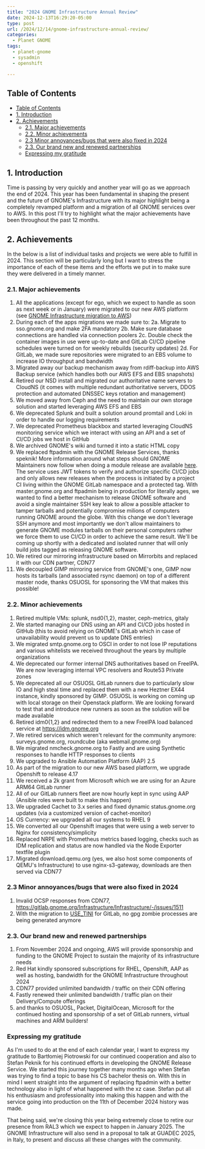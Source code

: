 ```yaml
---
title: "2024 GNOME Infrastructure Annual Review"
date: 2024-12-13T16:29:20-05:00
type: post
url: /2024/12/14/gnome-infrastructure-annual-review/
categories:
  - Planet GNOME
tags:
  - planet-gnome
  - sysadmin
  - openshift

---
```

## Table of Contents
- [Table of Contents](#table-of-contents)
- [1. Introduction](#1-introduction)
- [2. Achievements](#2-achievements)
  - [2.1. Major achievements](#21-major-achievements)
  - [2.2. Minor achievements](#22-minor-achievements)
  - [2.3 Minor annoyances/bugs that were also fixed in 2024](#23-minor-annoyancesbugs-that-were-also-fixed-in-2024)
  - [2.3. Our brand new and renewed partnerships](#23-our-brand-new-and-renewed-partnerships)
  - [Expressing my gratitude](#expressing-my-gratitude)

## 1. Introduction

Time is passing by very quickly and another year will go as we approach the end of 2024. This year has been fundamental in shaping the present and the future of GNOME's Infrastructure with its major highlight being a completely revamped platform and a migration of all GNOME services over to AWS. In this post I'll try to highlight what the major achievements have been throughout the past 12 months.

## 2. Achievements

In the below is a list of individual tasks and projects we were able to fulfill in 2024. This section will be particularly long but I want to stress the importance of each of these items and the efforts we put in to make sure they were delivered in a timely manner.

### 2.1. Major achievements

1. All the applications (except for ego, which we expect to handle as soon as next week or in January) were migrated to our new AWS platform (see [GNOME Infrastructure migration to AWS](https://www.dragonsreach.it/2024/11/16/gnome-infrastructure-migration-to-aws/))
2. During each of the apps migrations we made sure to:
  2a. Migrate to sso.gnome.org and make 2FA mandatory
  2b. Make sure database connections are handled via connection poolers
  2c. Double check the container images in use were up-to-date and GitLab CI/CD pipeline schedules were turned on for weekly rebuilds (security updates)
  2d. For GitLab, we made sure repositories were migrated to an EBS volume to increase IO throughput and bandwidth
3. Migrated away our backup mechanism away from rdiff-backup into AWS Backup service (which handles both our AWS EFS and EBS snapshots)
4. Retired our NSD install and migrated our authoritative name servers to CloudNS (it comes with multiple redundant authoritative servers, DDOS protection and automated DNSSEC keys rotation and management)
5. We moved away from Ceph and the need to maintain our own storage solution and started leveraging AWS EFS and EBS
6. We deprecated Splunk and built a solution around promtail and Loki in order to handle our logging requirements
7. We deprecated Prometheus blackbox and started leveraging CloudNS monitoring service which we interact with using an API and a set of CI/CD jobs we host in GitHub
8. We archived GNOME's wiki and turned it into a static HTML copy
9. We replaced ftpadmin with the GNOME Release Services, thanks speknik! More information around what steps should GNOME Maintainers now follow when doing a module release are available [here](https://handbook.gnome.org/maintainers/making-a-release.html). The service uses JWT tokens to verify and authorize specific CI/CD jobs and only allows new releases when the process is initiated by a project CI living within the GNOME GitLab namespace and a protected tag. With master.gnome.org and ftpadmin being in production for literally ages, we wanted to find a better mechanism to release GNOME software and avoid a single maintainer SSH key leak to allow a possible attacker to tamper tarballs and potentially compromise milions of computers running GNOME around the globe. With this change we don't leverage SSH anymore and most importantly we don't allow maintainers to generate GNOME modules tarballs on their personal computers rather we force them to use CI/CD in order to achieve the same result. We'll be coming up shortly with a dedicated and isolated runner that will only build jobs tagged as releasing GNOME software.
10. We retired our mirroring infrastructure based on Mirrorbits and replaced it with our CDN partner, CDN77
11. We decoupled GIMP mirroring service from GNOME's one, GIMP now hosts its tarballs (and associated rsync daemon) on top of a different master node, thanks OSUOSL for sponsoring the VM that makes this possible!

### 2.2. Minor achievements

1. Retired multiple VMs: splunk, nsd0{1,2}, master, ceph-metrics, gitaly
2. We started managing our DNS using an API and CI/CD jobs hosted in GitHub (this to avoid relying on GNOME's GitLab which in case of unavailability would prevent us to update DNS entries)
3. We migrated smtp.gnome.org to OSCI in order to not lose IP reputations and various whitelists we received throughout the years by multiple organizations
4. We deprecated our former internal DNS authoritatives based on FreeIPA. We are now leveraging internal VPC resolvers and Route53 Private zones
5. We deprecated all our OSUOSL GitLab runners due to particularly slow IO and high steal time and replaced them with a new Heztner EX44 instance, kindly sponsored by GIMP. OSUOSL is working on coming up with local storage on their Openstack platform. We are looking forward to test that and introduce new runners as soon as the solution will be made available
6. Retired idm0{1,2} and redirected them to a new FreeIPA load balanced service at https://idm.gnome.org
7. We retired services which weren't relevant for the community anymore: surveys.gnome.org, roundcube (aka webmail.gnome.org)
8. We migrated nmcheck.gnome.org to Fastly and are using Synthetic responses to handle HTTP responses to clients
9. We upgraded to Ansible Automation Platform (AAP) 2.5
10. As part of the migration to our new AWS based platform, we upgrade Openshift to release 4.17
11. We received a 2k grant from Microsoft which we are using for an Azure ARM64 GitLab runner
12. All of our GitLab runners fleet are now hourly kept in sync using AAP (Ansible roles were built to make this happen)
13. We upgraded Cachet to 3.x series and fixed dynamic status.gnome.org updates (via a customized version of cachet-monitor)
14. OS Currency: we upgraded all our systems to RHEL 9
15. We converted all our Openshift images that were using a web server to Nginx for consistency/simplicity
16. Replaced NRPE with Prometheus metrics based logging, checks such as IDM replication and status are now handled via the Node Exporter textfile plugin
17. Migrated download.qemu.org (yes, we also host some components of QEMU's Infrastructure) to use nginx-s3-gateway, downloads are then served via CDN77
  
### 2.3 Minor annoyances/bugs that were also fixed in 2024

1. Invalid OCSP responses from CDN77, https://gitlab.gnome.org/Infrastructure/Infrastructure/-/issues/1511
2. With the migration to [USE_TINI](https://gitlab.com/gitlab-org/build/CNG/-/issues/1853) for GitLab, no gpg zombie processes are being generated anymore

### 2.3. Our brand new and renewed partnerships

1. From November 2024 and ongoing, AWS will provide sponsorship and funding to the GNOME Project to sustain the majority of its infrastructure needs
2. Red Hat kindly sponsored subscriptions for RHEL, Openshift, AAP as well as hosting, bandwidth for the GNOME Infrastructure throughout 2024
3. CDN77 provided unlimited bandwidth / traffic on their CDN offering
4. Fastly renewed their unlimited bandwidth / traffic plan on their Delivery/Compute offerings
5. and thanks to OSUOSL, Packet, DigitalOcean, Microsoft for the continued hosting and sponsorship of a set of GitLab runners, virtual machines and ARM builders!

### Expressing my gratitude

As I'm used to do at the end of each calendar year, I want to express my gratitude to Bartłomiej Piotrowski for our continued cooperation and also to Stefan Peknik for his continued efforts in developing the GNOME Release Service. We started this journey together many months ago when Stefan was trying to find a topic to base his CS bachelor thesis on. With this in mind I went straight into the argument of replacing ftpadmin with a better technology also in light of what happened with the xz case. Stefan put all his enthusiasm and professionality into making this happen and with the service going into production on the 11th of December 2024 history was made.

That being said, we're closing this year being extremely close to retire our presence from RAL3 which we expect to happen in January 2025. The GNOME Infrastructure will also send in a proposal to talk at GUADEC 2025, in Italy, to present and discuss all these changes with the community.
